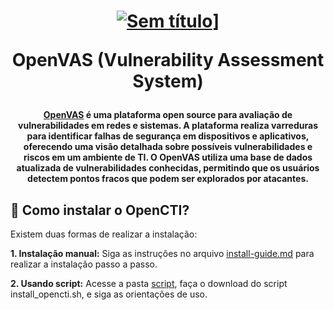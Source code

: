 <h1 align="center">

[![Sem título](https://github.com/user-attachments/assets/f74dc857-6ceb-412a-9286-3d957354ac13)](https://www.openvas.org/)]

OpenVAS (Vulnerability Assessment System)
</h1>


<h4 align="center">
  
[OpenVAS](https://www.openvas.org/) é uma plataforma open source para avaliação de vulnerabilidades em redes e sistemas. A plataforma realiza varreduras para identificar falhas de segurança em dispositivos e aplicativos, oferecendo uma visão detalhada sobre possíveis vulnerabilidades e riscos em um ambiente de TI. O OpenVAS utiliza uma base de dados atualizada de vulnerabilidades conhecidas, permitindo que os usuários detectem pontos fracos que podem ser explorados por atacantes.
</h4>

## 📌 Como instalar o OpenCTI?

Existem duas formas de realizar a instalação:

**1. Instalação manual:** Siga as instruções no arquivo [install-guide.md](https://github.com/VieiraSantosz/opencti-guide/blob/main/install-guide.md) para realizar a instalação passo a passo.

**2. Usando script:** Acesse a pasta [script](https://github.com/VieiraSantosz/opencti-guide/tree/main/script), faça o download do script install_opencti.sh, e siga as orientações de uso.
